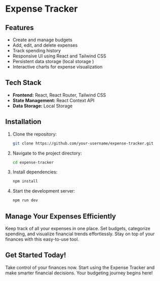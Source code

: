 # Expense Tracker

## Features
- Create and manage budgets
- Add, edit, and delete expenses
- Track spending history
- Responsive UI using React and Tailwind CSS
- Persistent data storage (local storage )
- Interactive charts for expense visualization

## Tech Stack
- **Frontend:** React, React Router, Tailwind CSS
- **State Management:** React Context API
- **Data Storage:** Local Storage 

## Installation

1. Clone the repository:
   ```sh
   git clone https://github.com/your-username/expense-tracker.git
   ```
2. Navigate to the project directory:
   ```sh
   cd expense-tracker
   ```
3. Install dependencies:
   ```sh
   npm install
   ```
4. Start the development server:
   ```sh
   npm run dev
   ```

## Manage Your Expenses Efficiently
Keep track of all your expenses in one place. Set budgets, categorize spending, and visualize financial trends effortlessly. Stay on top of your finances with this easy-to-use tool.

## Get Started Today!
Take control of your finances now. Start using the Expense Tracker and make smarter financial decisions. Your budgeting journey begins here!


